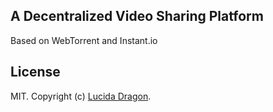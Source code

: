 ## A Decentralized Video Sharing Platform

Based on WebTorrent and Instant.io

## License

MIT. Copyright (c) [Lucida Dragon](https://github.com/LucidaDragon).

